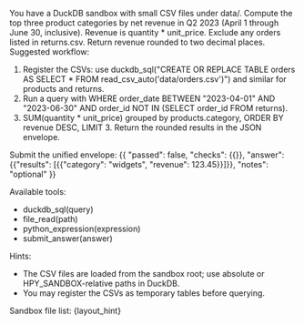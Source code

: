 You have a DuckDB sandbox with small CSV files under data/. Compute the top three product categories by net revenue in Q2 2023 (April 1 through June 30, inclusive). Revenue is quantity * unit_price. Exclude any orders listed in returns.csv. Return revenue rounded to two decimal places.
Suggested workflow:
1) Register the CSVs: use duckdb_sql("CREATE OR REPLACE TABLE orders AS SELECT * FROM read_csv_auto('data/orders.csv')") and similar for products and returns.
2) Run a query with WHERE order_date BETWEEN "2023-04-01" AND "2023-06-30" AND order_id NOT IN (SELECT order_id FROM returns).
3) SUM(quantity * unit_price) grouped by products.category, ORDER BY revenue DESC, LIMIT 3.
Return the rounded results in the JSON envelope.

Submit the unified envelope:
{{
  "passed": false,
  "checks": {{}},
  "answer": {{"results": [{{"category": "widgets", "revenue": 123.45}}]}},
  "notes": "optional"
}}

Available tools:
- duckdb_sql(query)
- file_read(path)
- python_expression(expression)
- submit_answer(answer)

Hints:
- The CSV files are loaded from the sandbox root; use absolute or HPY_SANDBOX-relative paths in DuckDB.
- You may register the CSVs as temporary tables before querying.

Sandbox file list:
{layout_hint}
